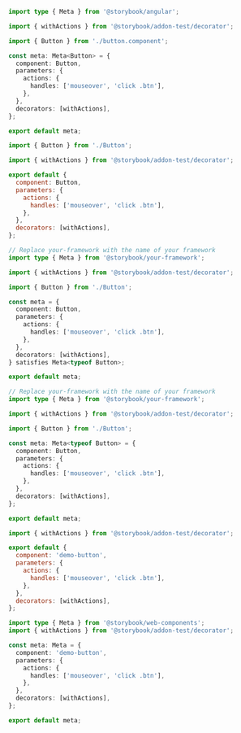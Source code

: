 ```ts filename="Button.stories.ts" renderer="angular" language="ts"
import type { Meta } from '@storybook/angular';

import { withActions } from '@storybook/addon-test/decorator';

import { Button } from './button.component';

const meta: Meta<Button> = {
  component: Button,
  parameters: {
    actions: {
      handles: ['mouseover', 'click .btn'],
    },
  },
  decorators: [withActions],
};

export default meta;
```

```js filename="Button.stories.js|jsx" renderer="common" language="js"
import { Button } from './Button';

import { withActions } from '@storybook/addon-test/decorator';

export default {
  component: Button,
  parameters: {
    actions: {
      handles: ['mouseover', 'click .btn'],
    },
  },
  decorators: [withActions],
};
```

```ts filename="Button.stories.ts" renderer="common" language="ts-4-9"
// Replace your-framework with the name of your framework
import type { Meta } from '@storybook/your-framework';

import { withActions } from '@storybook/addon-test/decorator';

import { Button } from './Button';

const meta = {
  component: Button,
  parameters: {
    actions: {
      handles: ['mouseover', 'click .btn'],
    },
  },
  decorators: [withActions],
} satisfies Meta<typeof Button>;

export default meta;
```

```ts filename="Button.stories.ts|tsx" renderer="common" language="ts"
// Replace your-framework with the name of your framework
import type { Meta } from '@storybook/your-framework';

import { withActions } from '@storybook/addon-test/decorator';

import { Button } from './Button';

const meta: Meta<typeof Button> = {
  component: Button,
  parameters: {
    actions: {
      handles: ['mouseover', 'click .btn'],
    },
  },
  decorators: [withActions],
};

export default meta;
```

```js filename="Button.stories.js" renderer="web-components" language="js"
import { withActions } from '@storybook/addon-test/decorator';

export default {
  component: 'demo-button',
  parameters: {
    actions: {
      handles: ['mouseover', 'click .btn'],
    },
  },
  decorators: [withActions],
};
```

```ts filename="Button.stories.ts" renderer="web-components" language="ts"
import type { Meta } from '@storybook/web-components';
import { withActions } from '@storybook/addon-test/decorator';

const meta: Meta = {
  component: 'demo-button',
  parameters: {
    actions: {
      handles: ['mouseover', 'click .btn'],
    },
  },
  decorators: [withActions],
};

export default meta;
```
